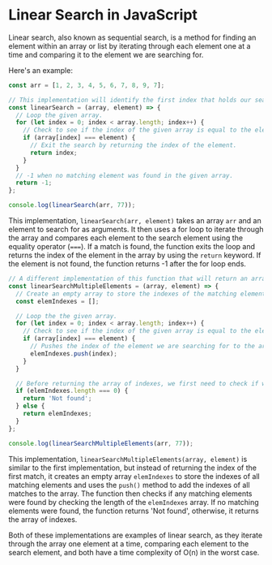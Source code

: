 # Linear Search in JavaScript #

Linear search, also known as sequential search, is a method for finding an element within an array or list by iterating through each element one at a time and comparing it to the element we are searching for.

Here's an example:

```javascript
const arr = [1, 2, 3, 4, 5, 6, 7, 8, 9, 7];

// This implementation will identify the first index that holds our searched element and return that index:
const linearSearch = (array, element) => {
  // Loop the given array.
  for (let index = 0; index < array.length; index++) {
    // Check to see if the index of the given array is equal to the element we are searching for.
    if (array[index] === element) {
      // Exit the search by returning the index of the element.
      return index;
    }
  }
  // -1 when no matching element was found in the given array.
  return -1;
};

console.log(linearSearch(arr, 77));
```

This implementation, `linearSearch(arr, element)` takes an array `arr` and an element to search for as arguments. It then uses a for loop to iterate through the array and compares each element to the search element using the equality operator (`===`). If a match is found, the function exits the loop and returns the index of the element in the array by using the `return` keyword. If the element is not found, the function returns -1 after the for loop ends.

```javascript
// A different implementation of this function that will return an array of every index the searched element appears:
const linearSearchMultipleElements = (array, element) => {
  // Create an empty array to store the indexes of the matching elements.
  const elemIndexes = [];

  // Loop the the given array.
  for (let index = 0; index < array.length; index++) {
    // Check to see if the index of the given array is equal to the element we are searching for.
    if (array[index] === element) {
      // Pushes the index of the element we are searching for to the array we created.
      elemIndexes.push(index);
    }
  }

  // Before returning the array of indexes, we first need to check if we have collected any.
  if (elemIndexes.length === 0) {
    return 'Not found';
  } else {
    return elemIndexes;
  }
};

console.log(linearSearchMultipleElements(arr, 77));
```

This implementation, `linearSearchMultipleElements(array, element)` is similar to the first implementation, but instead of returning the index of the first match, it creates an empty array `elemIndexes` to store the indexes of all matching elements and uses the `push()` method to add the indexes of all matches to the array. The function then checks if any matching elements were found by checking the length of the `elemIndexes` array. If no matching elements were found, the function returns 'Not found', otherwise, it returns the array of indexes.

Both of these implementations are examples of linear search, as they iterate through the array one element at a time, comparing each element to the search element, and both have a time complexity of O(n) in the worst case.